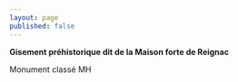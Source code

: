 ```yaml
---
layout: page
published: false
---
```


**Gisement préhistorique dit de la Maison forte de Reignac**

Monument classé MH
